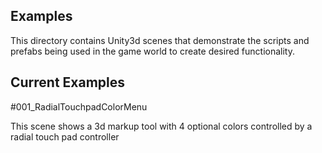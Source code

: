 ## Examples

This directory contains Unity3d scenes that demonstrate the scripts and prefabs being used in the game world to create desired functionality.

## Current Examples

#001_RadialTouchpadColorMenu

This scene shows a 3d markup tool with 4 optional colors controlled by a radial touch pad controller
